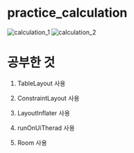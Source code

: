 # practice_calculation
![calculation_1](https://github.com/wonhyeung/practice_calculation/assets/78207730/363f23b4-9029-4697-8caa-8ff356bb78c5)
![calculation_2](https://github.com/wonhyeung/practice_calculation/assets/78207730/88d35f77-05ce-429b-a809-7739177e5d45)

# 공부한 것

1. TableLayout 사용

2. ConstraintLayout 사용

3. LayoutInflater 사용

4. runOnUiTherad 사용

5. Room 사용 
